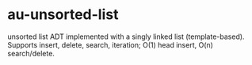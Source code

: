 # au-unsorted-list
unsorted list ADT implemented with a singly linked list (template-based). Supports insert, delete, search, iteration; O(1) head insert, O(n) search/delete.
